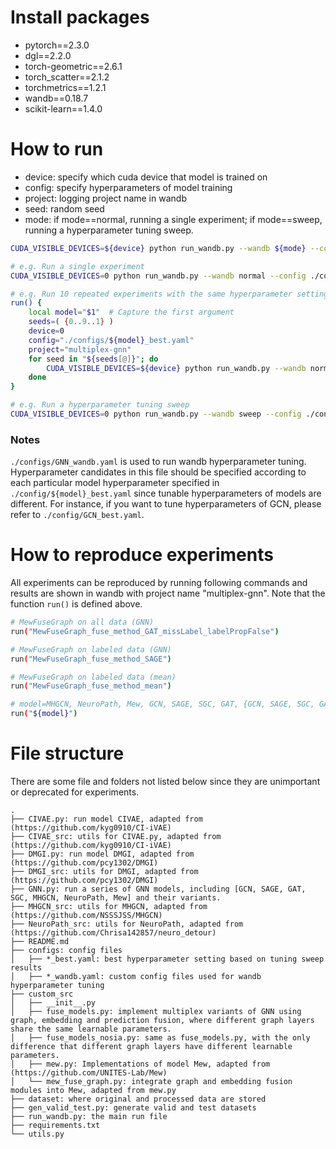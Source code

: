 # Install packages
* pytorch==2.3.0
* dgl==2.2.0
* torch-geometric==2.6.1
* torch_scatter==2.1.2
* torchmetrics==1.2.1
* wandb==0.18.7
* scikit-learn==1.4.0

# How to run

* device: specify which cuda device that model is trained on
* config: specify hyperparameters of model training
* project: logging project name in wandb
* seed: random seed
* mode: if mode==normal, running a single experiment; if mode==sweep, running a hyperparameter tuning sweep.
  
```bash
CUDA_VISIBLE_DEVICES=${device} python run_wandb.py --wandb ${mode} --config ${config} --project_name ${project} --seed ${seed}

# e.g. Run a single experiment
CUDA_VISIBLE_DEVICES=0 python run_wandb.py --wandb normal --config ./configs/SAGE_best.yaml --project_name multiplex-gnn --seed 0

# e.g. Run 10 repeated experiments with the same hyperparameter setting but different seeds
run() {
    local model="$1"  # Capture the first argument
    seeds=( {0..9..1} )
    device=0
    config="./configs/${model}_best.yaml"
    project="multiplex-gnn"
    for seed in "${seeds[@]}"; do
        CUDA_VISIBLE_DEVICES=${device} python run_wandb.py --wandb normal --config ${config} --project_name ${project} --seed $seed
    done
}

# e.g. Run a hyperparameter tuning sweep
CUDA_VISIBLE_DEVICES=0 python run_wandb.py --wandb sweep --config ./configs/GNN_wandb.yaml --project_name multiplex-tune --seed 0
```

### Notes
`./configs/GNN_wandb.yaml` is used to run wandb hyperparameter tuning. Hyperparameter candidates in this file should be specified according to each particular model hyperparameter specified in `./config/${model}_best.yaml` since tunable hyperparameters of models are different. For instance, if you want to tune hyperparameters of GCN, please refer to `./config/GCN_best.yaml`.

# How to reproduce experiments
All experiments can be reproduced by running following commands and results are shown in wandb with project name "multiplex-gnn". Note that the function `run()` is defined above.

```bash
# MewFuseGraph on all data (GNN)
run("MewFuseGraph_fuse_method_GAT_missLabel_labelPropFalse")

# MewFuseGraph on labeled data (GNN)
run("MewFuseGraph_fuse_method_SAGE")

# MewFuseGraph on labeled data (mean)
run("MewFuseGraph_fuse_method_mean")

# model=MHGCN, NeuroPath, Mew, GCN, SAGE, SGC, GAT, {GCN, SAGE, SGC, GAT}_fuse_embed,
run("${model}")
```


# File structure
There are some file and folders not listed below since they are unimportant or deprecated for experiments.
```
.
├── CIVAE.py: run model CIVAE, adapted from (https://github.com/kyg0910/CI-iVAE)
├── CIVAE_src: utils for CIVAE.py, adapted from (https://github.com/kyg0910/CI-iVAE)
├── DMGI.py: run model DMGI, adapted from (https://github.com/pcy1302/DMGI)
├── DMGI_src: utils for DMGI, adapted from (https://github.com/pcy1302/DMGI)
├── GNN.py: run a series of GNN models, including [GCN, SAGE, GAT, SGC, MHGCN, NeuroPath, Mew] and their variants.
├── MHGCN_src: utils for MHGCN, adapted from (https://github.com/NSSSJSS/MHGCN)
├── NeuroPath_src: utils for NeuroPath, adapted from (https://github.com/Chrisa142857/neuro_detour)
├── README.md
├── configs: config files
│   ├── *_best.yaml: best hyperparameter setting based on tuning sweep results
│   ├── *_wandb.yaml: custom config files used for wandb hyperparameter tuning
├── custom_src
│   ├── __init__.py
│   ├── fuse_models.py: implement multiplex variants of GNN using graph, embedding and prediction fusion, where different graph layers share the same learnable parameters.
│   ├── fuse_models_nosia.py: same as fuse_models.py, with the only difference that different graph layers have different learnable parameters.
│   ├── mew.py: Implementations of model Mew, adapted from (https://github.com/UNITES-Lab/Mew)
│   └── mew_fuse_graph.py: integrate graph and embedding fusion modules into Mew, adapted from mew.py
├── dataset: where original and processed data are stored
├── gen_valid_test.py: generate valid and test datasets
├── run_wandb.py: the main run file
├── requirements.txt
└── utils.py
```
